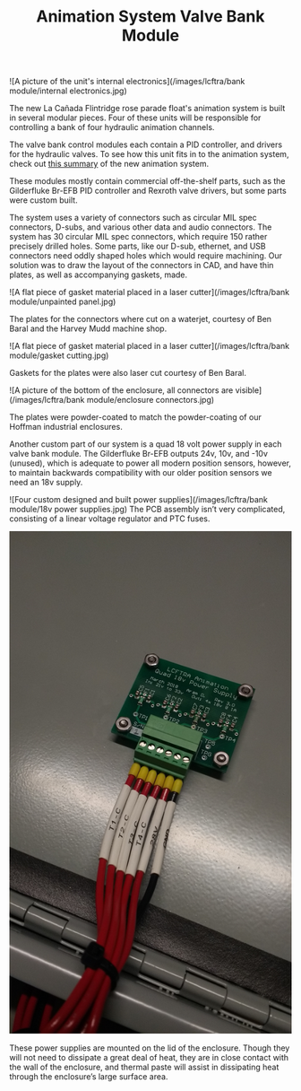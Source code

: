 ﻿---
layout: post
category: lcftra
title: Animation System Valve Bank Module
---
![A picture of the unit's internal electronics](/images/lcftra/bank module/internal electronics.jpg)

The new La Cañada Flintridge rose parade float's animation system is built in several modular pieces. Four of these units will be responsible for controlling a bank of four hydraulic animation channels.<!--more-->

The valve bank control modules each contain a PID controller, and drivers for the hydraulic valves. To see how this unit fits in to the animation system, check out <a href="https://aramder.github.io/animation-summary/">this summary</a> of the new animation system.

These modules mostly contain commercial off-the-shelf parts, such as the Gilderfluke Br-EFB PID controller and Rexroth valve drivers, but some parts were custom built.

The system uses a variety of connectors such as circular MIL spec connectors, D-subs, and various other data and audio connectors. The system has 30 circular MIL spec connectors, which require 150 rather precisely drilled holes. Some parts, like our D-sub, ethernet, and USB connectors need oddly shaped holes which would require machining. Our solution was to draw the layout of the connectors in CAD, and have thin plates, as well as accompanying gaskets, made.

![A flat piece of gasket material placed in a laser cutter](/images/lcftra/bank module/unpainted panel.jpg)

The plates for the connectors where cut on a waterjet, courtesy of Ben Baral and the Harvey Mudd machine shop.

![A flat piece of gasket material placed in a laser cutter](/images/lcftra/bank module/gasket cutting.jpg)

Gaskets for the plates were also laser cut courtesy of Ben Baral.

![A picture of the bottom of the enclosure, all connectors are visible](/images/lcftra/bank module/enclosure connectors.jpg)

The plates were powder-coated to match the powder-coating of our Hoffman industrial enclosures.

Another custom part of our system is a quad 18 volt power supply in each valve bank module. The Gilderfluke Br-EFB outputs 24v, 10v, and -10v (unused), which is adequate to power all modern position sensors, however, to maintain backwards compatibility with our older position sensors we need an 18v supply.

![Four custom designed and built power supplies](/images/lcftra/bank module/18v power supplies.jpg)
The PCB assembly isn’t very complicated, consisting of a linear voltage regulator and PTC fuses.

<img class="shrunk" src="/images/lcftra/bank module/mounted power supply.jpg" alt="One of the power supplies mounted to the lid of the enclosure">

These power supplies are mounted on the lid of the enclosure. Though they will not need to dissipate a great deal of heat, they are in close contact with the wall of the enclosure, and thermal paste will assist in dissipating heat through the enclosure’s large surface area.
